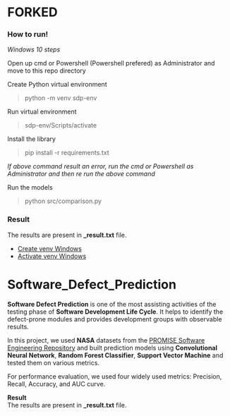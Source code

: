 # FORKED

### How to run!
_Windows 10 steps_

Open up cmd or Powershell (Powershell prefered) as Administrator and move to this repo directory

Create Python virtual environment
> python -m venv sdp-env

Run virtual environment
> sdp-env/Scripts/activate

Install the library
> pip install -r requirements.txt

_If above command result an error, run the cmd or Powershell as Administrator and then re run the above command_

Run the models
> python src/comparison.py

### Result
The results are present in **_result.txt** file. 

- [Create venv Windows](https://docs.python.org/3/library/venv.html)
- [Activate venv Windows](https://stackoverflow.com/questions/65552171/how-to-activate-virtualenv-on-windows)


# Software_Defect_Prediction

**Software Defect Prediction** is one of the most assisting activities of the testing phase of **Software Development Life Cycle**. It helps to identify the defect-prone modules and provides development groups with observable results.

In this project, we used **NASA** datasets from the [PROMISE Software Engineering Repository](http://promise.site.uottawa.ca/SERepository/datasets-page.html) and built prediction models using **Convolutional Neural Network**, **Random Forest Classifier**, **Support Vector Machine** and tested them on various metrics.

For performance evaluation, we used four widely used metrics: Precision, Recall, Accuracy, and AUC curve.

<strong>Result</strong> <br>
The results are present in **_result.txt** file. 
